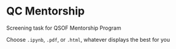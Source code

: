 # QC Mentorship

 Screening task for QSOF Mentorship Program
 
 Choose `.ipynb`, `.pdf`, or `.html`, whatever displays the best for you
 
